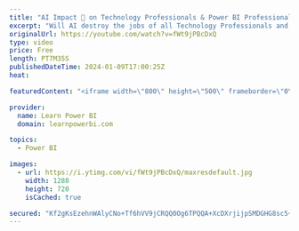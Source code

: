 ```yaml
---
title: "AI Impact 🤖 on Technology Professionals & Power BI Professionals 📊"
excerpt: "Will AI destroy the jobs of all Technology Professionals and Power BI Professionals? The truth will surprise you 😲. Watch our full video, and to start your journey, click to get our Power BI Training 👉 https://www.LearnPowerBI.com/training  ==Topics Covered== 00:00 AI Impact on Technology Professionals"
originalUrl: https://youtube.com/watch?v=fWt9jPBcDxQ
type: video
price: Free
length: PT7M35S
publishedDateTime: 2024-01-09T17:00:25Z
heat: 

featuredContent: "<iframe width=\"800\" height=\"500\" frameborder=\"0\" src=\"https://www.youtube.com/embed/fWt9jPBcDxQ\" allow=\"accelerometer; autoplay; encrypted-media; gyroscope; picture-in-picture\" allowfullscreen></iframe>"

provider:
  name: Learn Power BI
  domain: learnpowerbi.com

topics:
  - Power BI

images:
  - url: https://i.ytimg.com/vi/fWt9jPBcDxQ/maxresdefault.jpg
    width: 1280
    height: 720
    isCached: true

secured: "Kf2gKsEzehnWAlyCNo+Tf6hVV9jCRQQ0Og6TPQQA+XcDXrjijpSMDGHG8sc5+DVaiiqrAOYRNQobEDvWJMwjA4bxwTcKPxcCYGPbripTu124etG9BTfpA3alsEiGuLXcZU0SLYT3XutXDlSwfgflXLTdgMfrg2ewxj5Lg9FU2SMVePEJtapxlzKp6MiLcWOAGn41fxSHcDV+bC6dEM/71FyYMyIxFrYdYWXjZrsQ0/6ye7prPof29nL48yal7/Cdt9mzbF00pB6BBVHg/R5x4VlAy+gE+/JgfjwS2Nx3RQViIlT+ufvT/KfBVc3ab52d+l/42PuuRJ8imosdS4KEQ1ZZI4V92U/h550IqhhVvkHjG2NjkRQpF7WyNN2Hr4q7GLFnnxTFLcjCc7v56oLWw6vcTSmcxUQeLuRoRvPBp5k=;VznfUmfWJ8iW+8+HyxAViQ=="
---
```


